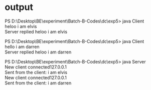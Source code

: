 # output

PS D:\Desktop\BE\experiment\Batch-B-Codes\dc\exp5> java Client\
heloo i am elvis\
Server replied heloo i am elvis

PS D:\Desktop\BE\experiment\Batch-B-Codes\dc\exp5> java Client\
hello i am darren\
Server replied heloo i am darren

PS D:\Desktop\BE\experiment\Batch-B-Codes\dc\exp5> java Server\
New client connected127.0.0.1\
 Sent from the client: i am elvis\
New client connected127.0.0.1\
 Sent from the client: i am darren
